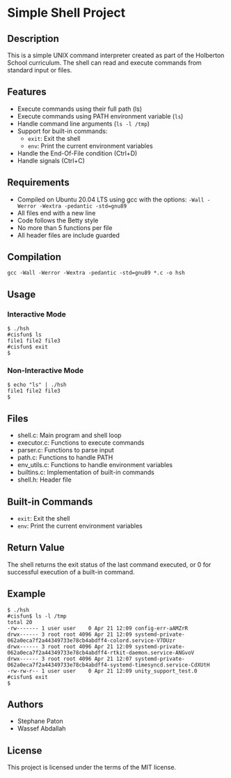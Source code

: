 # Simple Shell Project

## Description
This is a simple UNIX command interpreter created as part of the Holberton School curriculum. The shell can read and execute commands from standard input or files.

## Features
- Execute commands using their full path (ls)
- Execute commands using PATH environment variable (`ls`)
- Handle command line arguments (`ls -l /tmp`)
- Support for built-in commands:
  - `exit`: Exit the shell
  - `env`: Print the current environment variables
- Handle the End-Of-File condition (Ctrl+D)
- Handle signals (Ctrl+C)

## Requirements
- Compiled on Ubuntu 20.04 LTS using gcc with the options: `-Wall -Werror -Wextra -pedantic -std=gnu89`
- All files end with a new line
- Code follows the Betty style
- No more than 5 functions per file
- All header files are include guarded

## Compilation
```
gcc -Wall -Werror -Wextra -pedantic -std=gnu89 *.c -o hsh
```

## Usage
### Interactive Mode
```
$ ./hsh
#cisfun$ ls
file1 file2 file3
#cisfun$ exit
$
```

### Non-Interactive Mode
```
$ echo "ls" | ./hsh
file1 file2 file3
$
```

## Files
- shell.c: Main program and shell loop
- executor.c: Functions to execute commands
- parser.c: Functions to parse input
- path.c: Functions to handle PATH
- env_utils.c: Functions to handle environment variables
- builtins.c: Implementation of built-in commands
- shell.h: Header file

## Built-in Commands
- `exit`: Exit the shell
- `env`: Print the current environment variables

## Return Value
The shell returns the exit status of the last command executed, or 0 for successful execution of a built-in command.

## Example
```
$ ./hsh
#cisfun$ ls -l /tmp
total 20
-rw------- 1 user user    0 Apr 21 12:09 config-err-aAMZrR
drwx------ 3 root root 4096 Apr 21 12:09 systemd-private-062a0eca7f2a44349733e78cb4abdff4-colord.service-V7DUzr
drwx------ 3 root root 4096 Apr 21 12:09 systemd-private-062a0eca7f2a44349733e78cb4abdff4-rtkit-daemon.service-ANGvoV
drwx------ 3 root root 4096 Apr 21 12:07 systemd-private-062a0eca7f2a44349733e78cb4abdff4-systemd-timesyncd.service-CdXUtH
-rw-rw-r-- 1 user user    0 Apr 21 12:09 unity_support_test.0
#cisfun$ exit
$
```

## Authors
- Stephane Paton
- Wassef Abdallah

## License
This project is licensed under the terms of the MIT license.